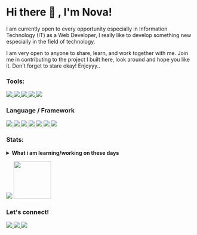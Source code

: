 # Hi there 👋 , I'm Nova!
I am currently open to every opportunity especially in Information Technology (IT) as a Web Developer, I really like to develop something new especially in the field of technology.

I am very open to anyone to share, learn, and work together with me. Join me in contributing to the project I built here, look around and hope you like it. Don't forget to stare okay! Enjoyyy..
### Tools:
<p>
  <a href="https://code.visualstudio.com/">
    <img src="https://img.shields.io/badge/Visual%20Studio-5C2D91?style=flat&logo=Visual%20Studio&logoColor=white" />
  </a>
  <a href="https://www.google.com/intl/id_id/chrome/">
    <img src="https://img.shields.io/badge/Google%20Chrome-4285F4?style=flat&logo=Google%20Chrome&logoColor=white" />
  </a>
  <a href="https://git-scm.com/">
    <img src="https://img.shields.io/badge/Git-F05032?style=flat&logo=Git&logoColor=white" />
  </a>
  <a href="https://getcomposer.org/">
    <img src="https://img.shields.io/badge/Composer-885630?style=flat&logo=Composer&logoColor=white" />
  </a>
  <a href="https://npmjs.com/">
    <img src="https://img.shields.io/badge/NPM-CB3837?style=flat&logo=NPM&logoColor=white" />
  </a>
</p>

### Language / Framework
<p>
  <a href="https://codeigniter.com/">
    <img src="https://img.shields.io/badge/Codeigniter-EE4623?style=flat&logo=Codeigniter&logoColor=white" />
  </a>
  <a href="https://nodejs.org/en/">
    <img src="https://img.shields.io/badge/Node.js-339933?style=flat&logo=Node.js&logoColor=white" />
  </a>
  <a href="https://www.javascript.com/">
    <img src="https://img.shields.io/badge/JavaScript-F7DF1E?style=flat&logo=JavaScript&logoColor=black" />
  </a>
  <a href="https://www.php.net/">
    <img src="https://img.shields.io/badge/PHP-777BB4?style=flat&logo=PHP&logoColor=white" />
  </a>
  <a href="https://reactjs.org/">
    <img src="https://img.shields.io/badge/React-61DAFB?style=flat&logo=React&logoColor=black" />
  </a>
  <a href="https://firebase.google.com/">
    <img src="https://img.shields.io/badge/Firebase-FFCA28?style=flat&logo=Firebase&logoColor=black" />
  </a>
  <a href="https://getbootstrap.com/">
    <img src="https://img.shields.io/badge/Bootstrap-563D7C?style=flat&logo=Bootstrap&logoColor=white" />
  </a>
</p>

### Stats:
<details>
 <summary><strong>What i am learning/working on these days</strong></summary>
    - 🔭 I’m currently working on ...</br>
    - 🌱 I’m currently learning VueJs For Beginners </br>
    - 👯 I’m looking to collaborate on Github </br>
    - 🤔 I’m looking for help with Organization </br>
    - 💬 Ask me about anything.</br>
    - 📫 How to reach me: <a href="mailto:novaardiansyah817@gmail.com">Email me!</a>  </br>
    - 😄 Pronouns: He/Him </br>
    - ⚡ Fun fact: nothing😆 </br>
</details>
<p>
  <img src="https://github-readme-stats.vercel.app/api?username=novaardiansyah&hide=contribs,prs&show_icons=true&hide_border=true&title_color=000" />
  <img src="https://github-readme-stats.vercel.app/api/top-langs/?username=novaardiansyah&layout=compact" height=100 />
</p>

### Let's connect!
<p>
  <a href="https://bit.ly/3oPuqFZ" target="_blank">
    <img src="https://img.shields.io/badge/nova_ardiansyah-30302f?style=flat&logo=linkedin" />
  </a>
  <a href="https://bit.ly/3ehTpNl" target="_blank">
    <img src="https://img.shields.io/badge/@novaardiansyah-30302f?style=flat&logo=instagram&logoColor=white" />
  </a>
  <a href="https://bit.ly/3oKtMJH" target="_blank">
    <img src="https://img.shields.io/badge/nova_ardiansyah-30302f?style=flat&logo=facebook&logoColor=white" />
  </a>
</p>

